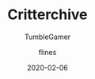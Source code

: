 ---
title: Critterchive
author:
  - TumbleGamer
  - flines
description: A project to archive BoxCritter's Past
date: 2020-02-06
buttons:
  - name: Link
    href: https://docs.google.com/spreadsheets/d/1rG_XebpkXgzW6POvZmAIMvs6z5HoDJGCzn5rRH9GPJ0
  - type: 1
    name: Source
    href: ''
  - type: 1
    name: Discord
    href: https://discord.gg/TpKmtez
---